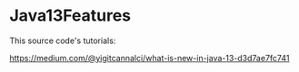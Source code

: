 # Java13Features

This source code's tutorials:

https://medium.com/@yigitcannalci/what-is-new-in-java-13-d3d7ae7fc741
